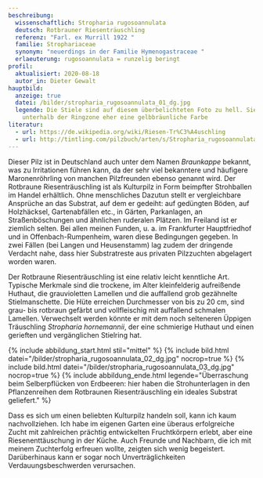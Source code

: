 ```yaml
---
beschreibung:
  wissenschaftlich: Stropharia rugosoannulata
  deutsch: Rotbrauner Riesenträuschling
  referenz: "Farl. ex Murrill 1922 "
  familie: Strophariaceae
  synonym: "neuerdings in der Familie Hymenogastraceae "
  erlaeuterung: rugosoannulata = runzelig beringt
profil:
  aktualisiert: 2020-08-18
  autor_in: Dieter Gewalt
hauptbild:
  anzeige: true
  datei: /bilder/stropharia_rugosoannulata_01_dg.jpg
  legende: Die Stiele sind auf diesem überbelichteten Foto zu hell. Sie haben
    unterhalb der Ringzone eher eine gelbbräunliche Farbe
literatur:
  - url: https://de.wikipedia.org/wiki/Riesen-Tr%C3%A4uschling
  - url: http://tintling.com/pilzbuch/arten/s/Stropharia_rugosoannulata.html
---
```

Dieser Pilz ist in Deutschland auch unter dem Namen *Braunkappe* bekannt, was zu Irritationen führen kann, da der sehr viel bekanntere und häufigere Maronenröhrling von manchen Pilzfreunden ebenso genannt wird. Der Rotbraune Riesenträuschling ist als Kulturpilz in Form beimpfter Strohballen im Handel erhältlich. Ohne menschliches Dazutun stellt er vergleichbare Ansprüche an das Substrat, auf dem er gedeiht: auf gedüngten Böden, auf Holzhäcksel, Gartenabfällen etc., in Gärten, Parkanlagen, an Straßenböschungen und ähnlichen ruderalen Plätzen. Im Freiland ist er ziemlich selten. Bei allen meinen Funden, u. a. im Frankfurter Hauptfriedhof und in Offenbach-Rumpenheim, waren diese Bedingungen gegeben. In zwei Fällen (bei Langen und Heusenstamm) lag zudem der dringende Verdacht nahe, dass hier Substratreste aus privaten Pilzzuchten abgelagert worden waren.

Der Rotbraune Riesenträuschling ist eine relativ leicht kenntliche Art. Typische Merkmale sind die trockene, im Alter kleinfelderig aufreißende Huthaut, die grauvioletten Lamellen und die auffallend grob gezähnelte Stielmanschette. Die Hüte erreichen Durchmesser von bis zu 20 cm, sind grau- bis rotbraun gefärbt und vollfleischig mit auffallend schmalen Lamellen. Verwechselt werden könnte er mit dem noch selteneren Üppigen Träuschling *Stropharia hornemannii*, der eine schmierige Huthaut und einen gerieften und vergänglichen Stielring hat.

{% include abbildung_start.html stil="mittel" %}
{% include bild.html datei="/bilder/stropharia_rugosoannulata_02_dg.jpg" nocrop=true %}
{% include bild.html datei="/bilder/stropharia_rugosoannulata_03_dg.jpg" nocrop=true %}
{% include abbildung_ende.html legende="Überraschung beim Selberpflücken von Erdbeeren: hier haben die Strohunterlagen in den Pflanzenreihen dem Rotbraunen Riesenträuschling ein ideales Substrat geliefert." %}

Dass es sich um einen beliebten Kulturpilz handeln soll, kann ich kaum nachvollziehen. Ich habe im eigenen Garten eine überaus erfolgreiche Zucht mit zahlreichen prächtig entwickelten Fruchtkörpern erlebt, aber eine Riesenenttäuschung in der Küche. Auch Freunde und Nachbarn, die ich mit meinem Zuchterfolg erfreuen wollte, zeigten sich wenig begeistert. Darüberhinaus kann er sogar noch Unverträglichkeiten Verdauungsbeschwerden verursachen.